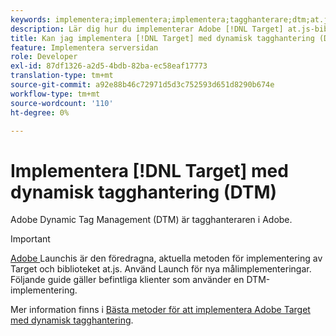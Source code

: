```yaml
---
keywords: implementera;implementera;implementera;tagghanterare;dtm;at.js;dynamisk tagghantering
description: Lär dig hur du implementerar Adobe [!DNL Target] at.js-biblioteket med hjälp av den gamla Dynamic Tag Management (DTM). Adobe Launch är den metod som rekommenderas för implementering av [!DNL Target].
title: Kan jag implementera [!DNL Target] med dynamisk tagghantering (DTM)?
feature: Implementera serversidan
role: Developer
exl-id: 87df1326-a2d5-4bdb-82ba-ec58eaf17773
translation-type: tm+mt
source-git-commit: a92e88b46c72971d5d3c752593d651d8290b674e
workflow-type: tm+mt
source-wordcount: '110'
ht-degree: 0%

---
```


# Implementera [!DNL Target] med dynamisk tagghantering (DTM)

Adobe Dynamic Tag Management (DTM) är tagghanteraren i Adobe.

>[!IMPORTANT]
>
>[Adobe ](/help/c-implementing-target/c-implementing-target-for-client-side-web/how-to-deployatjs/cmp-implementing-target-using-adobe-launch.md#topic_5234DDAEB0834333BD6BA1B05892FC25) Launchis är den föredragna, aktuella metoden för implementering av Target och biblioteket at.js. Använd Launch för nya målimplementeringar. Följande guide gäller befintliga klienter som använder en DTM-implementering.

Mer information finns i [Bästa metoder för att implementera Adobe Target med dynamisk tagghantering](https://experienceleague.adobe.com/docs/dtm/implementing/overview.html).
